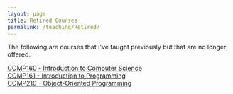 ```yaml
---
layout: page
title: Retired Courses
permalink: /teaching/Retired/
---
```


The following are courses that I've taught previously but that are no longer
offered. 

[COMP160 - Introduction to Computer Science](/teaching/COMP160/)  
[COMP161 - Introduction to Programming](/teaching/COMP161/)  
[COMP210 - Object-Oriented Programming](/teaching/COMP210/)  
